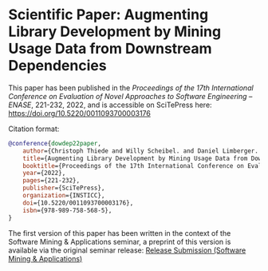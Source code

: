 # Scientific Paper: Augmenting Library Development by Mining Usage Data from Downstream Dependencies

This paper has been published in the *Proceedings of the 17th International Conference on Evaluation of Novel Approaches to Software Engineering – ENASE*, 221-232, 2022, and is accessible on SciTePress here: <https://doi.org/10.5220/0011093700003176>

Citation format:

```bib
@conference{dowdep22paper,
	author={Christoph Thiede and Willy Scheibel. and Daniel Limberger. and Jürgen Döllner.},
	title={Augmenting Library Development by Mining Usage Data from Downstream Dependencies},
	booktitle={Proceedings of the 17th International Conference on Evaluation of Novel Approaches to Software Engineering - ENASE,},
	year={2022},
	pages={221-232},
	publisher={SciTePress},
	organization={INSTICC},
	doi={10.5220/0011093700003176},
	isbn={978-989-758-568-5},
}
```

The first version of this paper has been written in the context of the Software Mining & Applications seminar, a preprint of this version is available via the original seminar release: [Release Submission (Software Mining & Applications)](https://github.com/LinqLover/downstream-repository-mining/releases/tag/submission-ss21#:~:text=paper.pdf)
